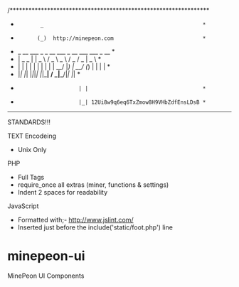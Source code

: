 /****************************************************************
*            _                                                  *
*           (_)  http://minepeon.com                            *
*  _ __ ___  _ _ __   ___ _ __   ___  ___  _ __                 *
* |  _   _ \| |  _ \ / _ \  _ \ / _ \/ _ \|  _ \                *
* | | | | | | | | | |  __/ |_) |  __/ (_) | | | |               *
* |_| |_| |_|_|_| |_|\___|  __/ \___|\___/|_| |_|               *
*                        | |                                    *
*                        |_| 12Ui8w9q6eq6TxZmow8H9VHbZdfEnsLDsB *
*****************************************************************
STANDARDS!!!

TEXT Encodeing

* Unix Only

PHP

* Full Tags
* require_once all extras (miner, functions & settings)
* Indent 2 spaces for readability

JavaScript

* Formatted with;- http://www.jslint.com/
* Inserted just before the include('static/foot.php') line



minepeon-ui
===========

MinePeon UI Components
